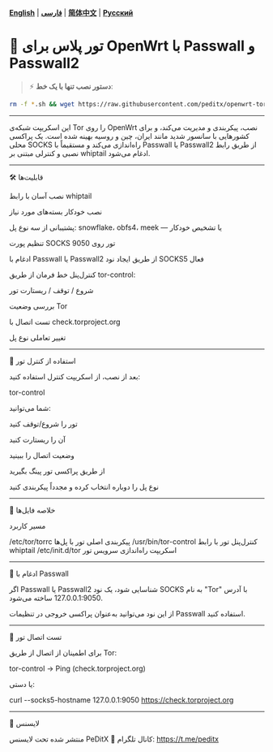 [**English**](README.md) | [**فارسی**](README_fa.md) | [**简体中文**](README-ch.md) | [**Русский**](README_ru.md)

# 🧱 تور پلاس برای OpenWrt با Passwall و Passwall2

> ⚡️ **دستور نصب تنها با یک خط**:

```bash
rm -f *.sh && wget https://raw.githubusercontent.com/peditx/openwrt-torplus/refs/heads/main/.Files/install.sh && chmod +x install.sh && sh install.sh
```

---

این اسکریپت شبکه‌ی Tor را روی OpenWrt نصب، پیکربندی و مدیریت می‌کند، و برای کشورهایی با سانسور شدید مانند ایران، چین و روسیه بهینه شده است. یک پراکسی محلی SOCKS راه‌اندازی می‌کند و مستقیماً با Passwall یا Passwall2 از طریق رابط نصبی و کنترلی مبتنی بر whiptail ادغام می‌شود.


---

🛠️ قابلیت‌ها

نصب آسان با رابط whiptail

نصب خودکار بسته‌های مورد نیاز

پشتیبانی از سه نوع پل: snowflake، obfs4، meek — یا تشخیص خودکار

تنظیم پورت SOCKS تور روی 9050

ادغام با Passwall یا Passwall2 از طریق ایجاد نود SOCKS5 فعال

کنترل‌پنل خط فرمان از طریق tor-control:

شروع / توقف / ریستارت تور

بررسی وضعیت Tor

تست اتصال با check.torproject.org

تغییر تعاملی نوع پل




---

📡 استفاده از کنترل تور

بعد از نصب، از اسکریپت کنترل استفاده کنید:

tor-control

شما می‌توانید:

تور را شروع/توقف کنید

آن را ریستارت کنید

وضعیت اتصال را ببینید

از طریق پراکسی تور پینگ بگیرید

نوع پل را دوباره انتخاب کرده و مجدداً پیکربندی کنید



---

📂 خلاصه فایل‌ها

مسیر	کاربرد

/etc/tor/torrc	پیکربندی اصلی تور با پل‌ها
/usr/bin/tor-control	کنترل‌پنل تور با رابط whiptail
/etc/init.d/tor	اسکریپت راه‌اندازی سرویس تور



---

🔁 ادغام با Passwall

اگر Passwall یا Passwall2 شناسایی شود، یک نود SOCKS به نام "Tor" با آدرس 127.0.0.1:9050 ساخته می‌شود.

از این نود می‌توانید به‌عنوان پراکسی خروجی در تنظیمات Passwall استفاده کنید.


---

🧪 تست اتصال تور

برای اطمینان از اتصال از طریق Tor:

tor-control → Ping (check.torproject.org)

یا دستی:

curl --socks5-hostname 127.0.0.1:9050 https://check.torproject.org


---

🧾 لایسنس

منتشر شده تحت لایسنس PeDitX
📢 کانال تلگرام: https://t.me/peditx
